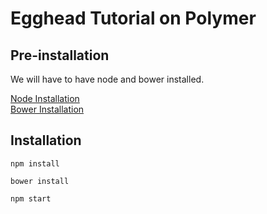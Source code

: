 # Egghead Tutorial on Polymer

## Pre-installation

We will have to have node and bower installed.

[Node Installation](https://nodejs.org/en/download/package-manager/)  
[Bower Installation](https://bower.io/#install-bower)

## Installation

`npm install`

`bower install`

`npm start`

